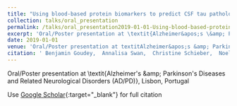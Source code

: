```yaml
---
title: "Using blood-based protein biomarkers to predict CSF tau pathology"
collection: talks/oral_presentation
permalink: /talks/oral_presentation2019-01-01-Using-blood-based-protein-biomarkers-to-predict-CSF-tau-pathology
excerpt: 'Oral/Poster presentation at \textit{Alzheimer&apos;s \&amp; Parkinson&apos;s Diseases and Related Neurological Disorders (AD/PD)}, Lisbon, Portugal'
date: 2019-01-01
venue: 'Oral/Poster presentation at textitAlzheimer&apos;s &amp; Parkinson&apos;s Diseases and Related Neurological Disorders (AD/PD), Lisbon, Portugal'
citation: ' Benjamin Goudey,  Annalisa Swan,  Christine Schieber,  Noel Faux, &quot;Using blood-based protein biomarkers to predict CSF tau pathology.&quot; Oral/Poster presentation at textitAlzheimer&amp;apos;s &amp;amp; Parkinson&amp;apos;s Diseases and Related Neurological Disorders (AD/PD), Lisbon, Portugal, 2019.'
---
```

Oral/Poster presentation at \textit{Alzheimer&apos;s \&amp; Parkinson&apos;s Diseases and Related Neurological Disorders (AD/PD)}, Lisbon, Portugal

Use [Google Scholar](https://scholar.google.com/scholar?q=Using+blood+based+protein+biomarkers+to+predict+CSF+tau+pathology){:target="_blank"} for full citation
